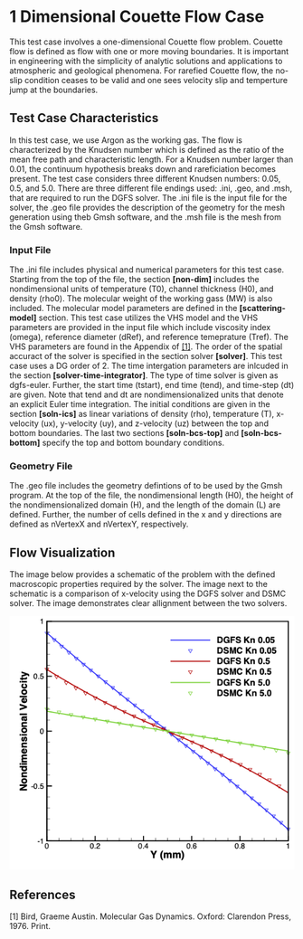 # 1 Dimensional Couette Flow Case
This test case involves a one-dimensional Couette flow problem. Couette flow is defined as flow with one or more moving boundaries. It is important in engineering with the simplicity of analytic solutions and applications to atmospheric and geological phenomena. For rarefied Couette flow, the no-slip condition ceases to be valid and one sees velocity slip and temperture jump at the boundaries. 

## Test Case Characteristics 
In this test case, we use Argon as the working gas. The flow is characterized by the Knudsen number which is defined as the ratio of the mean free path and characteristic length. For a Knudsen number larger than 0.01, the continuum hypothesis breaks down and rareficiation becomes present. The test case considers three different Knudsen numbers: 0.05, 0.5, and 5.0. There are three different file endings used: .ini, .geo, and .msh, that are required to run the DGFS solver. The .ini file is the input file for the solver, the .geo file provides the description of the geometry for the mesh generation using theb Gmsh software, and the .msh file is the mesh from the Gmsh software.  
### Input File 
The .ini file includes physical and numerical parameters for this test case. Starting from the top of the file, the section **[non-dim]** includes the nondimensional units of temperature (T0), channel thickness (H0), and density (rho0). The molecular weight of the working gass (MW) is also included. The molecular model parameters are defined in the **[scattering-model]** section. This test case utilizes the VHS model and the VHS parameters are provided in the input file which include viscosity index (omega), reference diameter (dRef), and reference temeprature (Tref). The VHS parameters are found in the Appendix of  [[1]](#1). The order of the spatial accuract of the solver is specified in the section solver **[solver]**. This test case uses a DG order of 2. The time intergation parameters are inlcuded in the section **[solver-time-integrator]**. The type of time solver is given as dgfs-euler. Further, the start time (tstart), end time (tend), and time-step (dt) are given. Note that tend and dt are nondimensionalized units that denote an explicit Euler time integration. The initial conditions are given in the section **[soln-ics]** as linear variations of density (rho), temperature (T), x-velocity (ux), y-velocity (uy), and z-velocity (uz) between the top and bottom boundaries. The last two sections **[soln-bcs-top]** and **[soln-bcs-bottom]** specify the top and bottom boundary conditions. 

### Geometry File 
The .geo file includes the geometry defintions of to be used by the Gmsh program. At the top of the file, the nondimensional length (H0), the height of the nondimensionalized domain (H), and the length of the domain (L) are defined. Further, the number of cells defined in the x and y directions are defined as nVertexX and nVertexY, respectively. 

## Flow Visualization 
The image below provides a schematic of the problem with the defined macroscopic properties required by the solver. The image next to the schematic is a comparison of x-velocity using the DGFS solver and DSMC solver. The image demonstrates clear allignment between the two solvers. 

<img src="./Resources/Couette_Comparison.png" alt="Couette_Comparison" width="600"/>

## References
<a id="1">[1]</a> 
Bird, Graeme Austin. Molecular Gas Dynamics. Oxford: Clarendon Press, 1976. Print.
